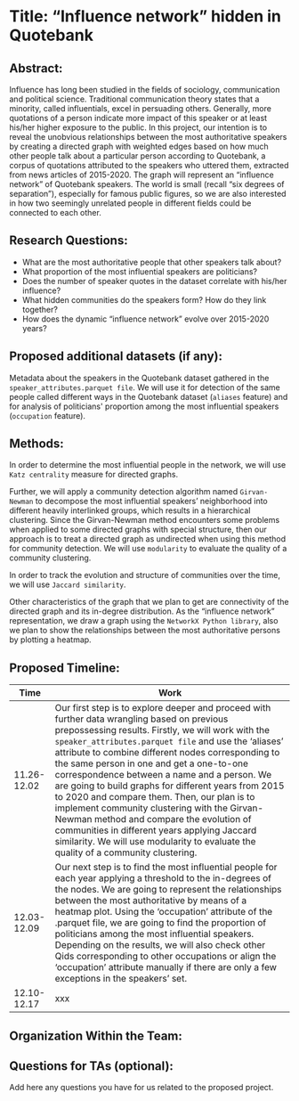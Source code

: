 # Title: “Influence network” hidden in Quotebank
## Abstract:
Influence has long been studied in the fields of sociology, communication and political science. Traditional communication theory states that a minority, called influentials, excel in persuading others. Generally, more quotations of a person indicate more impact of this speaker or at least his/her higher exposure to the public. In this project, our intention is to reveal the unobvious relationships between the most authoritative speakers by creating a directed graph with weighted edges based on how much other people talk about a particular person according to Quotebank, a corpus of quotations attributed to the speakers who uttered them, extracted from news articles of 2015-2020. The graph will represent an “influence network” of Quotebank speakers. The world is small (recall “six degrees of separation”), especially for famous public figures, so we are also interested in how two seemingly unrelated people in different fields could be connected to each other. 
## Research Questions:
* What are the most authoritative people that other speakers talk about? 
* What proportion of the most influential speakers are politicians? 
* Does the number of speaker quotes in the dataset correlate with his/her influence? 
* What hidden communities do the speakers form? How do they link together? 
* How does the dynamic “influence network” evolve over 2015-2020 years?
## Proposed additional datasets (if any): 
Metadata about the speakers in the Quotebank dataset gathered in the `speaker_attributes.parquet file`. We will use it for detection of the same people called different ways in the Quotebank dataset (`aliases` feature) and for analysis of politicians' proportion among the most influential speakers (`occupation` feature).   
## Methods:
In order to determine the most influential people in the network, we will use `Katz centrality` measure for directed graphs. 

Further, we will apply a community detection algorithm named `Girvan-Newman` to decompose the most influential speakers’ neighborhood into different heavily interlinked groups, which results in a hierarchical clustering. Since the Girvan-Newman method encounters some problems when applied to some directed graphs with special structure, then our approach is to treat a directed graph as undirected when using this method for community detection. We will use `modularity` to evaluate the quality of a community clustering. 

In order to track the evolution and structure of communities over the time, we will use `Jaccard similarity`. 

Other characteristics of the graph that we plan to get are connectivity of the directed graph and its in-degree distribution. As the “influence network” representation, we draw a graph using the `NetworkX Python library`, also we plan to show the relationships between the most authoritative persons by plotting a heatmap.
## Proposed Timeline:
|  Time   | Work  |
|  ----  | ----  |
| 11.26-12.02  |Our first step is to explore deeper and proceed with further data wrangling based on previous prepossessing results. Firstly, we will work with the `speaker_attributes.parquet file` and use the ‘aliases’ attribute to combine different nodes corresponding to the same person in one and get a one-to-one correspondence between a name and a person. We are going to build graphs for different years from 2015 to 2020 and compare them. Then, our plan is to implement community clustering with the Girvan-Newman method and compare the evolution of communities in different years applying Jaccard similarity. We will use modularity to evaluate the quality of a community clustering.|
| 12.03-12.09  |Our next step is to find the most influential people for each year applying a threshold to the in-degrees of the nodes. We are going to represent the relationships between the most authoritative by means of a heatmap plot. Using the ‘occupation’ attribute of the .parquet file, we are going to find the proportion of politicians among the most influential speakers. Depending on the results, we will also check other Qids corresponding to other occupations or align the ‘occupation’ attribute manually if there are only a few exceptions in the speakers’ set.|
| 12.10-12.17  | xxx |
## Organization Within the Team:

## Questions for TAs (optional):
 Add here any questions you have for us related to the proposed project.
